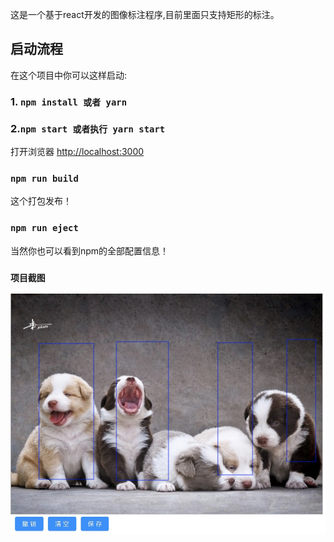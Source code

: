 这是一个基于react开发的图像标注程序,目前里面只支持矩形的标注。

## 启动流程

在这个项目中你可以这样启动:

### 1. `npm install 或者 yarn`
### 2.`npm start 或者执行 yarn start`
打开浏览器 [http://localhost:3000](http://localhost:3000)

### `npm run build`

 这个打包发布！

### `npm run eject`
当然你也可以看到npm的全部配置信息！

### `项目截图`
![ALT text](https://raw.githubusercontent.com/rankaifeng/rectmark/master/WeChat8c671f8b2a5f8d625a1a25c691ac3d9d.png)
